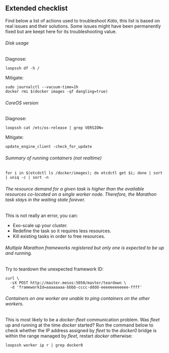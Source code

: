 ## Extended checklist

Find below a list of actions used to troubleshoot *Káto*, this list is based on real issues and their solutions.
Some issues might have been permanently fixed but are keept here for its troubleshooting value.

###### *Disk usage*

Diagnose:
```
loopssh df -h /
```

Mitigate:
```
sudo journalctl --vacuum-time=1h
docker rmi $(docker images -qf dangling=true)
```

###### *CoreOS version*

Diagnose:
```
loopssh cat /etc/os-release | grep VERSION=
```

Mitigate:
```
update_engine_client -check_for_update
```

###### *Summary of running containers (not realtime)*
```
for i in $(etcdctl ls /docker/images); do etcdctl get $i; done | sort | uniq -c | sort -n
```

###### *The resource demand for a given task is higher than the available resources co-located on a single worker node. Therefore, the Marathon task stays in the waiting state forever.*

This is not really an error, you can:
- Exo-scale up your cluster.
- Redefine the task so it requires less resources.
- Kill existing tasks in order to free resources.

###### *Multiple Marathon frameworks registered but only one is expected to be up and running.*

Try to teardown the unexpected framework ID:

```
curl \
  -sX POST http://master.mesos:5050/master/teardown \
  -d 'frameworkId=aaaaaaaa-bbbb-cccc-dddd-eeeeeeeeeeee-ffff'
```

###### *Containers on one worker are unable to ping containers on the other workers.*

This is most likely to be a *docker*-*fleet* communication problem. Was *fleet* up and running at the time *docker* started? Run the command below to check whether the IP address assigned by *fleet* to the *docker0* bridge is within the range managed by *fleet*, restart *docker* otherwise:

```
loopssh worker ip r | grep docker0
```
